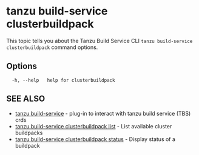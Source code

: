 # tanzu build-service clusterbuildpack

This topic tells you about the Tanzu Build Service CLI `tanzu build-service clusterbuildpack` command options.

## Options

```console
  -h, --help   help for clusterbuildpack
```

## SEE ALSO

* [tanzu build-service](tanzu_build-service.hbs.md)	 - plug-in to interact with tanzu build service (TBS) crds
* [tanzu build-service clusterbuildpack list](tanzu_build-service_clusterbuildpack_list.hbs.md)	 - List available cluster buildpacks
* [tanzu build-service clusterbuildpack status](tanzu_build-service_clusterbuildpack_status.hbs.md)	 - Display status of a buildpack
